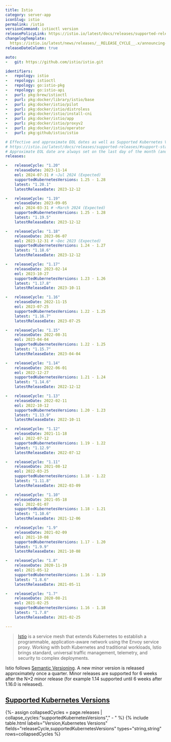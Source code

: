 ```yaml
---
title: Istio
category: server-app
iconSlug: istio
permalink: /istio
versionCommand: istioctl version
releasePolicyLink: https://istio.io/latest/docs/releases/supported-releases/#support-policy
changelogTemplate: 
  https://istio.io/latest/news/releases/__RELEASE_CYCLE__.x/announcing-{{'__LATEST__'|drop_zero_patch}}/
releaseDateColumn: true

auto:
-   git: https://github.com/istio/istio.git

identifiers:
-   repology: istio
-   repology: istioctl
-   repology: go:istio-pkg
-   repology: go:istio-api
-   purl: pkg:brew/istioctl
-   purl: pkg:docker/library/istio/base
-   purl: pkg:docker/istio/pilot
-   purl: pkg:docker/istio/distroless
-   purl: pkg:docker/istio/install-cni
-   purl: pkg:docker/istio/app
-   purl: pkg:docker/istio/proxyv2
-   purl: pkg:docker/istio/operator
-   purl: pkg:github/istio/istio

# Effective and approximate EOL dates as well as Supported Kubernetes Versions can be found on
# https://istio.io/latest/docs/releases/supported-releases/#support-status-of-istio-releases.
# Approximate EOL date are always set on the last day of the month (and updated when the exact date is known).
releases:

-   releaseCycle: "1.20"
    releaseDate: 2023-11-14
    eol: 2024-07-31 # ~Jul 2024 (Expected)
    supportedKubernetesVersions: 1.25 - 1.28
    latest: "1.20.1"
    latestReleaseDate: 2023-12-12

-   releaseCycle: "1.19"
    releaseDate: 2023-09-05
    eol: 2024-03-31 # ~March 2024 (Expected)
    supportedKubernetesVersions: 1.25 - 1.28
    latest: "1.19.5"
    latestReleaseDate: 2023-12-12

-   releaseCycle: "1.18"
    releaseDate: 2023-06-07
    eol: 2023-12-31 # ~Dec 2023 (Expected)
    supportedKubernetesVersions: 1.24 - 1.27
    latest: "1.18.6"
    latestReleaseDate: 2023-12-12

-   releaseCycle: "1.17"
    releaseDate: 2023-02-14
    eol: 2023-10-27
    supportedKubernetesVersions: 1.23 - 1.26
    latest: "1.17.8"
    latestReleaseDate: 2023-10-11

-   releaseCycle: "1.16"
    releaseDate: 2022-11-15
    eol: 2023-07-25
    supportedKubernetesVersions: 1.22 - 1.25
    latest: "1.16.7"
    latestReleaseDate: 2023-07-25

-   releaseCycle: "1.15"
    releaseDate: 2022-08-31
    eol: 2023-04-04
    supportedKubernetesVersions: 1.22 - 1.25
    latest: "1.15.7"
    latestReleaseDate: 2023-04-04

-   releaseCycle: "1.14"
    releaseDate: 2022-06-01
    eol: 2022-12-27
    supportedKubernetesVersions: 1.21 - 1.24
    latest: "1.14.6"
    latestReleaseDate: 2022-12-12

-   releaseCycle: "1.13"
    releaseDate: 2022-02-11
    eol: 2022-10-12
    supportedKubernetesVersions: 1.20 - 1.23
    latest: "1.13.9"
    latestReleaseDate: 2022-10-11

-   releaseCycle: "1.12"
    releaseDate: 2021-11-18
    eol: 2022-07-12
    supportedKubernetesVersions: 1.19 - 1.22
    latest: "1.12.9"
    latestReleaseDate: 2022-07-12

-   releaseCycle: "1.11"
    releaseDate: 2021-08-12
    eol: 2022-03-25
    supportedKubernetesVersions: 1.18 - 1.22
    latest: "1.11.8"
    latestReleaseDate: 2022-03-09

-   releaseCycle: "1.10"
    releaseDate: 2021-05-18
    eol: 2022-01-07
    supportedKubernetesVersions: 1.18 - 1.21
    latest: "1.10.6"
    latestReleaseDate: 2021-12-06

-   releaseCycle: "1.9"
    releaseDate: 2021-02-09
    eol: 2021-10-08
    supportedKubernetesVersions: 1.17 - 1.20
    latest: "1.9.9"
    latestReleaseDate: 2021-10-08

-   releaseCycle: "1.8"
    releaseDate: 2020-11-19
    eol: 2021-05-12
    supportedKubernetesVersions: 1.16 - 1.19
    latest: "1.8.6"
    latestReleaseDate: 2021-05-11

-   releaseCycle: "1.7"
    releaseDate: 2020-08-21
    eol: 2021-02-25
    supportedKubernetesVersions: 1.16 - 1.18
    latest: "1.7.8"
    latestReleaseDate: 2021-02-25

---
```


> [Istio](https://www.istio.io/) is a service mesh that extends Kubernetes to establish a
> programmable, application-aware network using the Envoy service proxy. Working with both
> Kubernetes and traditional workloads, Istio brings standard, universal traffic management,
> telemetry, and security to complex deployments.

Istio follows [Semantic Versioning](https://istio.io/latest/docs/releases/supported-releases/#naming-scheme).
A new minor version is released approximately once a quarter. Minor releases are supported for 6
weeks after the N+2 minor release (for example 1.14 supported until 6 weeks after 1.16.0 is
released).

## [Supported Kubernetes Versions](https://istio.io/latest/docs/releases/supported-releases/#support-status-of-istio-releases)

{%- assign collapsedCycles = page.releases | collapse_cycles:"supportedKubernetesVersions"," - " %}
{% include table.html
labels="Version,Kubernetes Versions"
fields="releaseCycle,supportedKubernetesVersions"
types="string,string"
rows=collapsedCycles %}
